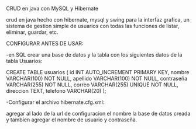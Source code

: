 CRUD en java con MySQL y Hibernate

crud en java hecho con hibernate, mysql y swing para la interfaz grafica, un sistema de gestion simple de usuarios con todas las funciones de listar, eliminar, guardar, etc.

CONFIGURAR ANTES DE USAR:

-en SQL crear una base de datos y la tabla con los siguientes datos de la tabla Usuarios:

CREATE TABLE usuarios (
    id INT AUTO_INCREMENT PRIMARY KEY,
    nombre VARCHAR(100) NOT NULL,
    apellido VARCHAR(100) NOT NULL,
    contraseña VARCHAR(255) NOT NULL,
    correo VARCHAR(255) UNIQUE NOT NULL,
    direccion TEXT,
    telefono VARCHAR(20)
);

-Configurar el archivo hibernate.cfg.xml:

agregar al lado de la url de configuracion el nombre la base de datos creada y tambien agregar el nombre de usuario y contraseña.
